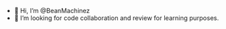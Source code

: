 - 👋 Hi, I’m @BeanMachinez
- 💞️ I’m looking for code collaboration and review for learning purposes.

